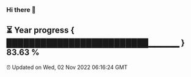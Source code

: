 ### Hi there 👋
⏳ Year progress { █████████████████████████▁▁▁▁▁ } 83.63 %
---
⏰ Updated on Wed, 02 Nov 2022 06:16:24 GMT

